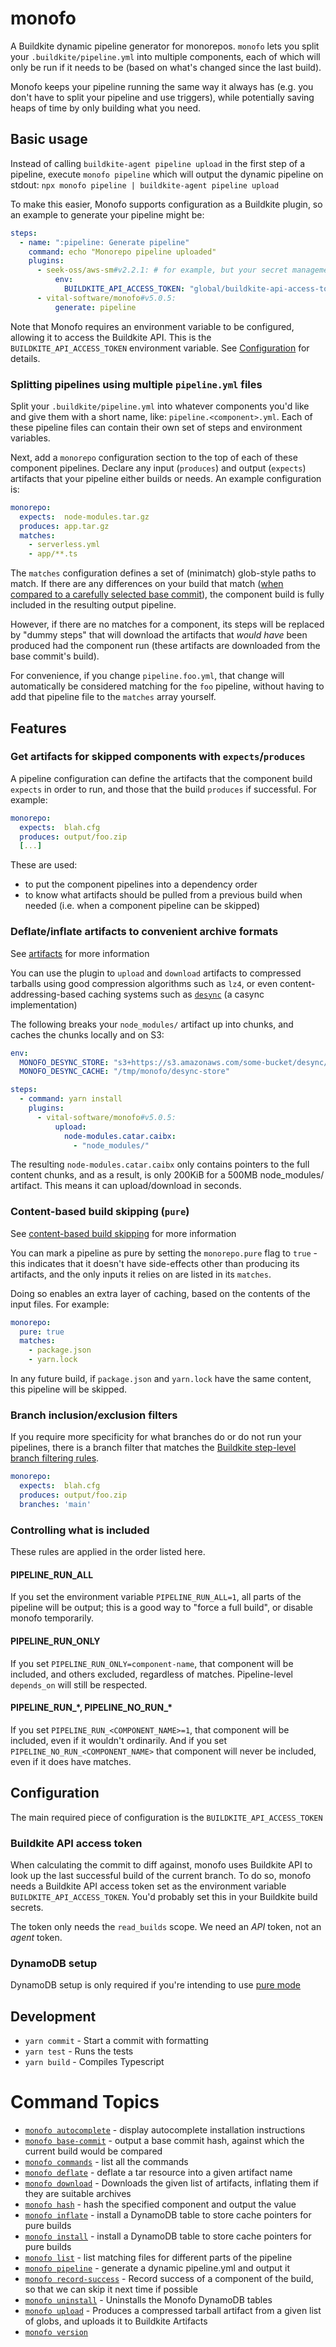 # monofo

A Buildkite dynamic pipeline generator for monorepos. `monofo` lets you split
your `.buildkite/pipeline.yml` into multiple components, each of which will
only be run if it needs to be (based on what's changed since the last build).

Monofo keeps your pipeline running the same way it always has (e.g. you don't
have to split your pipeline and use triggers), while potentially saving heaps of
time by only building what you need.

## Basic usage

Instead of calling `buildkite-agent pipeline upload` in the first step of a
pipeline, execute `monofo pipeline` which will output the dynamic pipeline on
stdout: `npx monofo pipeline | buildkite-agent pipeline upload`

To make this easier, Monofo supports configuration as a Buildkite plugin, so
an example to generate your pipeline might be:

```yaml
steps:
  - name: ":pipeline: Generate pipeline"
    command: echo "Monorepo pipeline uploaded"
    plugins:
      - seek-oss/aws-sm#v2.2.1: # for example, but your secret management might be e.g. via S3 bucket or "env" file instead
          env:
            BUILDKITE_API_ACCESS_TOKEN: "global/buildkite-api-access-token"
      - vital-software/monofo#v5.0.5:
          generate: pipeline
```

Note that Monofo requires an environment variable to be configured, allowing it
to access the Buildkite API. This is the `BUILDKITE_API_ACCESS_TOKEN`
environment variable. See [Configuration](#configuration) for details.

### Splitting pipelines using multiple `pipeline.yml` files

Split your `.buildkite/pipeline.yml` into whatever components you'd like
and give them with a short name, like: `pipeline.<component>.yml`. Each of these
pipeline files can contain their own set of steps and environment variables.

Next, add a `monorepo` configuration section to the top of each of these
component pipelines. Declare any input (`produces`) and output (`expects`)
artifacts that your pipeline either builds or needs. An example configuration is:

```yaml
monorepo:
  expects:  node-modules.tar.gz
  produces: app.tar.gz
  matches:
    - serverless.yml
    - app/**.ts
```

The `matches` configuration defines a set of (minimatch) glob-style paths to
match. If there are any differences on your build that match ([when compared to
a carefully selected base commit](docs/diff.md)), the component build is fully included in the
resulting output pipeline.

However, if there are no matches for a component, its steps will be replaced by
"dummy steps" that will download the artifacts that _would have_ been produced
had the component run (these artifacts are downloaded from the base commit's
build).

For convenience, if you change `pipeline.foo.yml`, that change will
automatically be considered matching for the `foo` pipeline, without having to
add that pipeline file to the `matches` array yourself.


## Features

### Get artifacts for skipped components with `expects`/`produces`

A pipeline configuration can define the artifacts that the component build `expects` in
order to run, and those that the build `produces` if successful. For example:

```yaml
monorepo:
  expects:  blah.cfg
  produces: output/foo.zip
  [...]
```

These are used:

- to put the component pipelines into a dependency order
- to know what artifacts should be pulled from a previous build when needed
  (i.e. when a component pipeline can be skipped)

### Deflate/inflate artifacts to convenient archive formats

See [artifacts](docs/artifacts.md) for more information

You can use the plugin to `upload` and `download` artifacts to compressed tarballs
using good compression algorithms such as `lz4`, or even content-addressing-based
caching systems such as [`desync`](https://github.com/folbricht/desync) (a casync
implementation)

The following breaks your `node_modules/` artifact up into chunks, and caches
the chunks locally and on S3:

```yaml
env:
  MONOFO_DESYNC_STORE: "s3+https://s3.amazonaws.com/some-bucket/desync/store"
  MONOFO_DESYNC_CACHE: "/tmp/monofo/desync-store"

steps:
  - command: yarn install
    plugins:
      - vital-software/monofo#v5.0.5:
          upload:
            node-modules.catar.caibx:
              - "node_modules/"
```

The resulting `node-modules.catar.caibx` only contains pointers to the full content
chunks, and as a result, is only 200KiB for a 500MB node_modules/ artifact. This
means it can upload/download in seconds.

### Content-based build skipping (`pure`)

See [content-based build skipping](docs/pure.md) for more information

You can mark a pipeline as pure by setting the `monorepo.pure` flag to `true` -
this indicates that it doesn't have side-effects other than producing its
artifacts, and the only inputs it relies on are listed in its `matches`.

Doing so enables an extra layer of caching, based on the contents of the input
files. For example:

```yaml
monorepo:
  pure: true
  matches:
    - package.json
    - yarn.lock
```

In any future build, if `package.json` and `yarn.lock` have the same content,
this pipeline will be skipped.

### Branch inclusion/exclusion filters

If you require more specificity for what branches do or do not run your pipelines,
there is a branch filter that matches the [Buildkite step-level branch filtering
rules](https://buildkite.com/docs/pipelines/branch-configuration#branch-pattern-examples).

```yaml
monorepo:
  expects:  blah.cfg
  produces: output/foo.zip
  branches: 'main'
```

### Controlling what is included

These rules are applied in the order listed here.

#### PIPELINE_RUN_ALL

If you set the environment variable `PIPELINE_RUN_ALL=1`, all parts of the
pipeline will be output; this is a good way to "force a full build", or disable
monofo temporarily.

#### PIPELINE_RUN_ONLY

If you set `PIPELINE_RUN_ONLY=component-name`, that component will be included,
and others excluded, regardless of matches. Pipeline-level `depends_on` will
still be respected.

#### PIPELINE_RUN_\*, PIPELINE_NO_RUN_\*

If you set `PIPELINE_RUN_<COMPONENT_NAME>=1`, that component will be included,
even if it wouldn't ordinarily. And if you set `PIPELINE_NO_RUN_<COMPONENT_NAME>`
that component will never be included, even if it does have matches.


## Configuration

The main required piece of configuration is the `BUILDKITE_API_ACCESS_TOKEN`

### Buildkite API access token

When calculating the commit to diff against, monofo uses Buildkite API to look
up the last successful build of the current branch. To do so, monofo needs a
Buildkite API access token set as the environment variable
`BUILDKITE_API_ACCESS_TOKEN`. You'd probably set this in your Buildkite build
secrets.

The token only needs the `read_builds` scope. We need an _API_ token, not an
_agent_ token.

### DynamoDB setup

DynamoDB setup is only required if you're intending to use [pure mode](docs/pure.md#dynamodb-setup)

## Development

- `yarn commit` - Start a commit with formatting
- `yarn test` - Runs the tests
- `yarn build` - Compiles Typescript

<!-- commands -->
# Command Topics

* [`monofo autocomplete`](docs/commands/autocomplete.md) - display autocomplete installation instructions
* [`monofo base-commit`](docs/commands/base-commit.md) - output a base commit hash, against which the current build would be compared
* [`monofo commands`](docs/commands/commands.md) - list all the commands
* [`monofo deflate`](docs/commands/deflate.md) - deflate a tar resource into a given artifact name
* [`monofo download`](docs/commands/download.md) - Downloads the given list of artifacts, inflating them if they are suitable archives
* [`monofo hash`](docs/commands/hash.md) - hash the specified component and output the value
* [`monofo inflate`](docs/commands/inflate.md) - install a DynamoDB table to store cache pointers for pure builds
* [`monofo install`](docs/commands/install.md) - install a DynamoDB table to store cache pointers for pure builds
* [`monofo list`](docs/commands/list.md) - list matching files for different parts of the pipeline
* [`monofo pipeline`](docs/commands/pipeline.md) - generate a dynamic pipeline.yml and output it
* [`monofo record-success`](docs/commands/record-success.md) - Record success of a component of the build, so that we can skip it next time if possible
* [`monofo uninstall`](docs/commands/uninstall.md) - Uninstalls the Monofo DynamoDB tables
* [`monofo upload`](docs/commands/upload.md) - Produces a compressed tarball artifact from a given list of globs, and uploads it to Buildkite Artifacts
* [`monofo version`](docs/commands/version.md)

<!-- commandsstop -->
